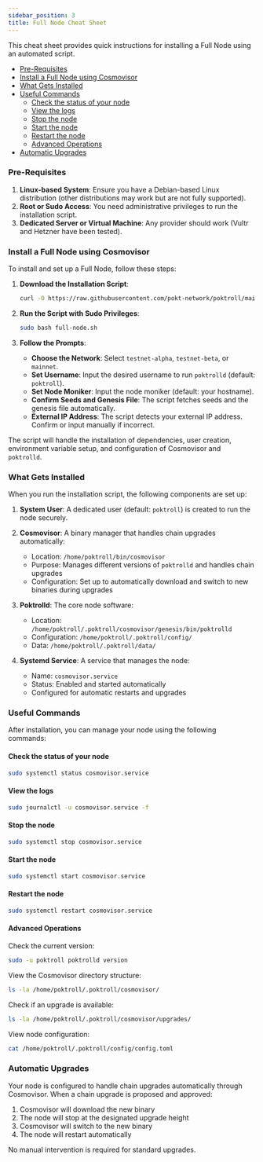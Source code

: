 ```yaml
---
sidebar_position: 3
title: Full Node Cheat Sheet
---
```


This cheat sheet provides quick instructions for installing a Full Node using an automated script.

- [Pre-Requisites](#pre-requisites)
- [Install a Full Node using Cosmovisor](#install-a-full-node-using-cosmovisor)
- [What Gets Installed](#what-gets-installed)
- [Useful Commands](#useful-commands)
  - [Check the status of your node](#check-the-status-of-your-node)
  - [View the logs](#view-the-logs)
  - [Stop the node](#stop-the-node)
  - [Start the node](#start-the-node)
  - [Restart the node](#restart-the-node)
  - [Advanced Operations](#advanced-operations)
- [Automatic Upgrades](#automatic-upgrades)

### Pre-Requisites

1. **Linux-based System**: Ensure you have a Debian-based Linux distribution (other distributions may work but are not fully supported).
2. **Root or Sudo Access**: You need administrative privileges to run the installation script.
3. **Dedicated Server or Virtual Machine**: Any provider should work (Vultr and Hetzner have been tested).

### Install a Full Node using Cosmovisor

To install and set up a Full Node, follow these steps:

1. **Download the Installation Script**:

   ```bash
   curl -O https://raw.githubusercontent.com/pokt-network/poktroll/main/tools/installer/full-node.sh
   ```

2. **Run the Script with Sudo Privileges**:

   ```bash
   sudo bash full-node.sh
   ```

3. **Follow the Prompts**:

   - **Choose the Network**: Select `testnet-alpha`, `testnet-beta`, or `mainnet`.
   - **Set Username**: Input the desired username to run `poktrolld` (default: `poktroll`).
   - **Set Node Moniker**: Input the node moniker (default: your hostname).
   - **Confirm Seeds and Genesis File**: The script fetches seeds and the genesis file automatically.
   - **External IP Address**: The script detects your external IP address. Confirm or input manually if incorrect.

The script will handle the installation of dependencies, user creation, environment variable setup, and configuration of Cosmovisor and `poktrolld`.

### What Gets Installed

When you run the installation script, the following components are set up:

1. **System User**: A dedicated user (default: `poktroll`) is created to run the node securely.

2. **Cosmovisor**: A binary manager that handles chain upgrades automatically:
   - Location: `/home/poktroll/bin/cosmovisor`
   - Purpose: Manages different versions of `poktrolld` and handles chain upgrades
   - Configuration: Set up to automatically download and switch to new binaries during upgrades

3. **Poktrolld**: The core node software:
   - Location: `/home/poktroll/.poktroll/cosmovisor/genesis/bin/poktrolld`
   - Configuration: `/home/poktroll/.poktroll/config/`
   - Data: `/home/poktroll/.poktroll/data/`

4. **Systemd Service**: A service that manages the node:
   - Name: `cosmovisor.service`
   - Status: Enabled and started automatically
   - Configured for automatic restarts and upgrades

### Useful Commands

After installation, you can manage your node using the following commands:

#### Check the status of your node

```bash
sudo systemctl status cosmovisor.service
```

#### View the logs

```bash
sudo journalctl -u cosmovisor.service -f
```

#### Stop the node

```bash
sudo systemctl stop cosmovisor.service
```

#### Start the node

```bash
sudo systemctl start cosmovisor.service
```

#### Restart the node

```bash
sudo systemctl restart cosmovisor.service
```

#### Advanced Operations

Check the current version:
```bash
sudo -u poktroll poktrolld version
```

View the Cosmovisor directory structure:
```bash
ls -la /home/poktroll/.poktroll/cosmovisor/
```

Check if an upgrade is available:
```bash
ls -la /home/poktroll/.poktroll/cosmovisor/upgrades/
```

View node configuration:
```bash
cat /home/poktroll/.poktroll/config/config.toml
```

### Automatic Upgrades

Your node is configured to handle chain upgrades automatically through Cosmovisor. When a chain upgrade is proposed and approved:

1. Cosmovisor will download the new binary
2. The node will stop at the designated upgrade height
3. Cosmovisor will switch to the new binary
4. The node will restart automatically

No manual intervention is required for standard upgrades.

<!-- 
## Becoming a Validator

TODO(@okdas, #754): Add instructions for becoming a validator.

-->
